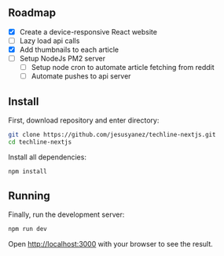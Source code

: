 ## Roadmap

- [x] Create a device-responsive React website
- [ ] Lazy load api calls
- [x] Add thumbnails to each article
- [ ] Setup NodeJs PM2 server
  - [ ] Setup node cron to automate article fetching from reddit
  - [ ] Automate pushes to api server
  
## Install
First, download repository and enter directory:

```bash
git clone https://github.com/jesusyanez/techline-nextjs.git
cd techline-nextjs
```
Install all dependencies:

```bash
npm install
```

## Running 

Finally, run the development server:

```bash
npm run dev
```

Open [http://localhost:3000](http://localhost:3000) with your browser to see the result.
